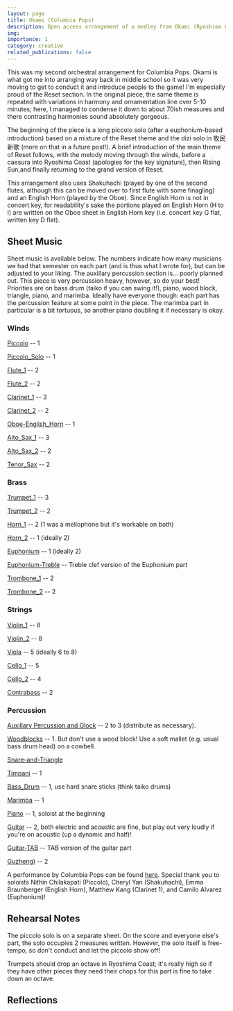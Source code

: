 ```yaml
---
layout: page
title: Okami (Columbia Pops)
description: Open access arrangement of a medley from Okami (Ryoshima Coast, Rising Sun, Reset -- Thank You)
img: 
importance: 1
category: creative
related_publications: false
---
```


This was my second orchestral arrangement for Columbia Pops. Okami is what got me into arranging way back in middle school so it was very moving to get to conduct it and introduce people to the game! I'm especially proud of the Reset section. In the original piece, the same theme is repeated with variations in harmony and ornamentation line over 5-10 minutes; here, I managed to condense it down to about 70ish measures and there contrasting harmonies sound absolutely gorgeous.

The beginning of the piece is a long piccolo solo (after a euphonium-based introduction) based on a mixture of the Reset theme and the dizi solo in 牧民新歌 (more on that in a future post!). A brief introduction of the main theme of Reset follows, with the melody moving through the winds, before a caesura into Ryoshima Coast (apologies for the key signature), then Rising Sun,and finally returning to the grand version of Reset. 

This arrangement also uses Shakuhachi (played by one of the second flutes, although this can be moved over to first flute with some finagling) and an English Horn (played by the Oboe). Since English Horn is not in concert key, for readability's sake the portions played on English Horn (H to I) are written on the Oboe sheet in English Horn key (i.e. concert key G flat, written key D flat). 

## Sheet Music
Sheet music is available below. The numbers indicate how many musicians we had that semester on each part (and is thus what I wrote for), but can be adjusted to your liking. The auxillary percussion section is... poorly planned out. This piece is very percussion heavy, however, so do your best! Priorities are on bass drum (taiko if you can swing it!), piano, wood block, triangle, piano, and marimba. Ideally have everyone though: each part has the percussion feature at some point in the piece. The marimba part in particular is a bit tortuous, so another piano doubling it if necessary is okay.

### Winds
[Piccolo](https://xiongshujun.github.io/assets/pdf/music/Okami_v6-Piccolo.pdf) -- 1

[Piccolo_Solo](https://xiongshujun.github.io/assets/pdf/music/Okami_Piccolo_Solo.pdf) -- 1

[Flute_1](https://xiongshujun.github.io/assets/pdf/music/Okami_v6-Flute_1.pdf) -- 2

[Flute_2](https://xiongshujun.github.io/assets/pdf/music/Okami_v6-Flute_2.pdf) -- 2

[Clarinet_1](https://xiongshujun.github.io/assets/pdf/music/Okami_v6-Bb_Clarinet_1.pdf) -- 3

[Clarinet_2](https://xiongshujun.github.io/assets/pdf/music/Okami_v6-Bb_Clarinet_2.pdf) -- 2

[Oboe-English_Horn](https://xiongshujun.github.io/assets/pdf/music/Okami_v6-Oboe.pdf) -- 1

[Alto_Sax_1](https://xiongshujun.github.io/assets/pdf/music/Okami_v6-Alto_Saxophone_1.pdf) -- 3

[Alto_Sax_2](https://xiongshujun.github.io/assets/pdf/music/Okami_v6-Alto_Saxophone_2.pdf) -- 2

[Tenor_Sax](https://xiongshujun.github.io/assets/pdf/music/Okami_v6-Tenor_Saxophone.pdf) -- 2

### Brass
[Trumpet_1](https://xiongshujun.github.io/assets/pdf/music/Okami_v6-Bb_Trumpet_1.pdf) -- 3

[Trumpet_2](https://xiongshujun.github.io/assets/pdf/music/Okami_v6-Bb_Trumpet_2.pdf) -- 2

[Horn_1](https://xiongshujun.github.io/assets/pdf/music/Okami_v6-Horn_in_F_1.pdf) -- 2 (1 was a mellophone but it's workable on both)

[Horn_2](https://xiongshujun.github.io/assets/pdf/music/Okami_v6-Horn_in_F_2.pdf) -- 1 (ideally 2)

[Euphonium](https://xiongshujun.github.io/assets/pdf/music/Okami_v6-Euphonium.pdf) -- 1 (ideally 2)

[Euphonium-Treble](https://xiongshujun.github.io/assets/pdf/music/Okami_v6-Euphonium_(Treble).pdf) -- Treble clef version of the Euphonium part

[Trombone_1](https://xiongshujun.github.io/assets/pdf/music/Okami_v6-Trombone_1.pdf) -- 2

[Trombone_2](https://xiongshujun.github.io/assets/pdf/music/Okami_v6-Trombone_2.pdf) -- 2

### Strings
[Violin_1](https://xiongshujun.github.io/assets/pdf/music/Okami_v6-Violin_1.pdf) -- 8

[Violin_2](https://xiongshujun.github.io/assets/pdf/music/Okami_v6-Violin_2.pdf) -- 8

[Viola](https://xiongshujun.github.io/assets/pdf/music/Okami_v6-Viola.pdf) -- 5 (ideally 6 to 8)

[Cello_1](https://xiongshujun.github.io/assets/pdf/music/Okami_v6-Violoncello_1.pdf) -- 5

[Cello_2](https://xiongshujun.github.io/assets/pdf/music/Okami_v6-Violoncello_2.pdf) -- 4

[Contrabass](https://xiongshujun.github.io/assets/pdf/music/Okami_v6-Contrabass.pdf) -- 2

### Percussion

[Auxillary Percussion and Glock](https://xiongshujun.github.io/assets/pdf/music/Okami_v6-Aux._Percussion_and_Glock.pdf) -- 2 to 3 (distribute as necessary). 

[Woodblocks](https://xiongshujun.github.io/assets/pdf/music/Okami_v6-Wood_Blocks.pdf) -- 1. But don't use a wood block! Use a soft mallet (e.g. usual bass drum head) on a cowbell. 

[Snare-and-Triangle](https://xiongshujun.github.io/assets/pdf/music/Okami_v6-Snare_and_Triangle.pdf)

[Timpani](https://xiongshujun.github.io/assets/pdf/music/Okami_v6-Timpani.pdf) -- 1

[Bass_Drum](https://xiongshujun.github.io/assets/pdf/music/Okami_v6-Concert_Bass_Drum.pdf) -- 1, use hard snare sticks (think taiko drums)

[Marimba](https://xiongshujun.github.io/assets/pdf/music/Okami_v6-Marimba.pdf) -- 1

[Piano](https://xiongshujun.github.io/assets/pdf/music/Okami_v6-Piano.pdf) -- 1, soloist at the beginning

[Guitar](https://xiongshujun.github.io/assets/pdf/music/Okami_v6-Acoustic_Guitar.pdf) -- 2, both electric and acoustic are fine, but play out very loudly if you're on acoustic (up a dynamic and half)!

[Guitar-TAB](https://xiongshujun.github.io/assets/pdf/music/Okami_v6-Guitar-TAB.pdf) -- TAB version of the guitar part

[Guzheng)](https://xiongshujun.github.io/assets/pdf/music/Okami_v6-Guzheng.pdf) -- 2

A performance by Columbia Pops can be found [here](https://www.youtube.com/watch?v=3fQWwQVOLoY&ab_channel=ColumbiaPops). Special thank you to soloists Nithin Chilakapati (Piccolo), Cheryl Yan (Shakuhachi), Emma Braunberger (English Horn), Matthew Kang (Clarinet 1), and Camilo Alvarez (Euphonium)!

## Rehearsal Notes

The piccolo solo is on a separate sheet. On the score and everyone else's part, the solo occupies 2 measures written. However, the solo itself is free-tempo, so don't conduct and let the piccolo show off!

Trumpets should drop an octave in Ryoshima Coast; it's really high so if they have other pieces they need their chops for this part is fine to take down an octave.


## Reflections

